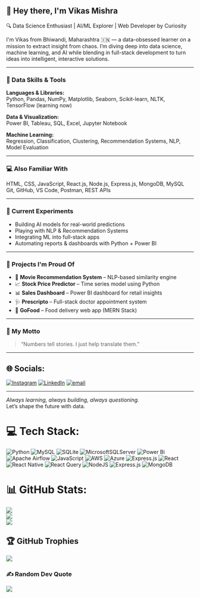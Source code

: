 ## 👋 Hey there, I'm Vikas Mishra

🔍 Data Science Enthusiast | AI/ML Explorer | Web Developer by Curiosity

I'm Vikas from Bhiwandi, Maharashtra 🇮🇳 — a data-obsessed learner on a mission to extract insight from chaos. I’m diving deep into data science, machine learning, and AI while blending in full-stack development to turn ideas into intelligent, interactive solutions.

---

### 🧠 Data Skills & Tools
**Languages & Libraries:**  
Python, Pandas, NumPy, Matplotlib, Seaborn, Scikit-learn, NLTK, TensorFlow (learning now)

**Data & Visualization:**  
Power BI, Tableau, SQL, Excel, Jupyter Notebook

**Machine Learning:**  
Regression, Classification, Clustering, Recommendation Systems, NLP, Model Evaluation

---

### 💻 Also Familiar With
HTML, CSS, JavaScript, React.js, Node.js, Express.js, MongoDB, MySQL  
Git, GitHub, VS Code, Postman, REST APIs

---

### 🧪 Current Experiments
- Building AI models for real-world predictions  
- Playing with NLP & Recommendation Systems  
- Integrating ML into full-stack apps  
- Automating reports & dashboards with Python + Power BI

---

### 📂 Projects I'm Proud Of
- 🤖 **Movie Recommendation System** – NLP-based similarity engine  
- 📈 **Stock Price Predictor** – Time series model using Python  
- 📊 **Sales Dashboard** – Power BI dashboard for retail insights  
- 🩺 **Prescripto** – Full-stack doctor appointment system  
- 🥗 **GoFood** – Food delivery web app (MERN Stack)

---

### 💬 My Motto
> “Numbers tell stories. I just help translate them.”

---


## 🌐 Socials:
[![Instagram](https://img.shields.io/badge/Instagram-%23E4405F.svg?logo=Instagram&logoColor=white)](https://instagram.com/vikasmiishra) [![LinkedIn](https://img.shields.io/badge/LinkedIn-%230077B5.svg?logo=linkedin&logoColor=white)](https://linkedin.com/in/vikasmishra3) [![email](https://img.shields.io/badge/Email-D14836?logo=gmail&logoColor=white)](mailto:mishravikas8087@gmail.com) 

---

_Always learning, always building, always questioning._  
Let’s shape the future with data. 





# 💻 Tech Stack:
![Python](https://img.shields.io/badge/python-3670A0?style=for-the-badge&logo=python&logoColor=ffdd54) ![MySQL](https://img.shields.io/badge/mysql-4479A1.svg?style=for-the-badge&logo=mysql&logoColor=white) ![SQLite](https://img.shields.io/badge/sqlite-%2307405e.svg?style=for-the-badge&logo=sqlite&logoColor=white) ![MicrosoftSQLServer](https://img.shields.io/badge/Microsoft%20SQL%20Server-CC2927?style=for-the-badge&logo=microsoft%20sql%20server&logoColor=white) ![Power Bi](https://img.shields.io/badge/power_bi-F2C811?style=for-the-badge&logo=powerbi&logoColor=black) ![Apache Airflow](https://img.shields.io/badge/Apache%20Airflow-017CEE?style=for-the-badge&logo=Apache%20Airflow&logoColor=white) ![JavaScript](https://img.shields.io/badge/javascript-%23323330.svg?style=for-the-badge&logo=javascript&logoColor=%23F7DF1E) ![AWS](https://img.shields.io/badge/AWS-%23FF9900.svg?style=for-the-badge&logo=amazon-aws&logoColor=white) ![Azure](https://img.shields.io/badge/azure-%230072C6.svg?style=for-the-badge&logo=microsoftazure&logoColor=white) ![Express.js](https://img.shields.io/badge/express.js-%23404d59.svg?style=for-the-badge&logo=express&logoColor=%2361DAFB) ![React](https://img.shields.io/badge/react-%2320232a.svg?style=for-the-badge&logo=react&logoColor=%2361DAFB) ![React Native](https://img.shields.io/badge/react_native-%2320232a.svg?style=for-the-badge&logo=react&logoColor=%2361DAFB) ![React Query](https://img.shields.io/badge/-React%20Query-FF4154?style=for-the-badge&logo=react%20query&logoColor=white) ![NodeJS](https://img.shields.io/badge/node.js-6DA55F?style=for-the-badge&logo=node.js&logoColor=white) ![Express.js](https://img.shields.io/badge/express.js-%23404d59.svg?style=for-the-badge&logo=express&logoColor=%2361DAFB) ![MongoDB](https://img.shields.io/badge/MongoDB-%234ea94b.svg?style=for-the-badge&logo=mongodb&logoColor=white)
# 📊 GitHub Stats:
![](https://github-readme-stats.vercel.app/api?username=vikasmishra0921&theme=ambient_gradient&hide_border=false&include_all_commits=true&count_private=false)<br/>
![](https://nirzak-streak-stats.vercel.app/?user=vikasmishra0921&theme=ambient_gradient&hide_border=false)<br/>
![](https://github-readme-stats.vercel.app/api/top-langs/?username=vikasmishra0921&theme=ambient_gradient&hide_border=false&include_all_commits=true&count_private=false&layout=compact)

## 🏆 GitHub Trophies
![](https://github-profile-trophy.vercel.app/?username=vikasmishra0921&theme=tokyonight&no-frame=true&no-bg=false&margin-w=4)





### ✍️ Random Dev Quote
![](https://quotes-github-readme.vercel.app/api?type=vetical&theme=radical)

<!--
**SaurabhTripathi014/SaurabhTripathi014** is a ✨ _special_ ✨ repository because its `README.md` (this file) appears on your GitHub profile.

Here are some ideas to get you started:

- 🔭 I’m currently working on ...
- 🌱 I’m currently learning ...
- 👯 I’m looking to collaborate on ...
- 🤔 I’m looking for help with ...
- 💬 Ask me about ...
- 📫 How to reach me: ...
- 😄 Pronouns: ...
- ⚡ Fun fact: ...
-->
